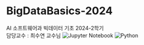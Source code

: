 # BigDataBasics-2024
AI 소프트웨어과 빅데이터 기초 2024-2학기\
담당교수 : 최수연 교수님
![Jupyter Notebook](https://img.shields.io/badge/jupyter-%23FA0F00.svg?style=for-the-badge&logo=jupyter&logoColor=white)
![Python](https://img.shields.io/badge/python-3670A0?style=for-the-badge&logo=python&logoColor=ffdd54)

# 
